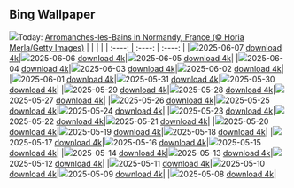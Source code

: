 ## Bing Wallpaper
![](./wallpaper/2025-06-07.jpg)Today: [Arromanches-les-Bains in Normandy, France (© Horia Merla/Getty Images)](./wallpaper/2025-06-07.jpg)
|      |      |      |
| :----: | :----: | :----: |
|![](./wallpaper/2025-06-07_sm.jpg)2025-06-07 [download 4k](./wallpaper/2025-06-07.jpg)|![](./wallpaper/2025-06-06_sm.jpg)2025-06-06 [download 4k](./wallpaper/2025-06-06.jpg)|![](./wallpaper/2025-06-05_sm.jpg)2025-06-05 [download 4k](./wallpaper/2025-06-05.jpg)|
|![](./wallpaper/2025-06-04_sm.jpg)2025-06-04 [download 4k](./wallpaper/2025-06-04.jpg)|![](./wallpaper/2025-06-03_sm.jpg)2025-06-03 [download 4k](./wallpaper/2025-06-03.jpg)|![](./wallpaper/2025-06-02_sm.jpg)2025-06-02 [download 4k](./wallpaper/2025-06-02.jpg)|
|![](./wallpaper/2025-06-01_sm.jpg)2025-06-01 [download 4k](./wallpaper/2025-06-01.jpg)|![](./wallpaper/2025-05-31_sm.jpg)2025-05-31 [download 4k](./wallpaper/2025-05-31.jpg)|![](./wallpaper/2025-05-30_sm.jpg)2025-05-30 [download 4k](./wallpaper/2025-05-30.jpg)|
|![](./wallpaper/2025-05-29_sm.jpg)2025-05-29 [download 4k](./wallpaper/2025-05-29.jpg)|![](./wallpaper/2025-05-28_sm.jpg)2025-05-28 [download 4k](./wallpaper/2025-05-28.jpg)|![](./wallpaper/2025-05-27_sm.jpg)2025-05-27 [download 4k](./wallpaper/2025-05-27.jpg)|
|![](./wallpaper/2025-05-26_sm.jpg)2025-05-26 [download 4k](./wallpaper/2025-05-26.jpg)|![](./wallpaper/2025-05-25_sm.jpg)2025-05-25 [download 4k](./wallpaper/2025-05-25.jpg)|![](./wallpaper/2025-05-24_sm.jpg)2025-05-24 [download 4k](./wallpaper/2025-05-24.jpg)|
|![](./wallpaper/2025-05-23_sm.jpg)2025-05-23 [download 4k](./wallpaper/2025-05-23.jpg)|![](./wallpaper/2025-05-22_sm.jpg)2025-05-22 [download 4k](./wallpaper/2025-05-22.jpg)|![](./wallpaper/2025-05-21_sm.jpg)2025-05-21 [download 4k](./wallpaper/2025-05-21.jpg)|
|![](./wallpaper/2025-05-20_sm.jpg)2025-05-20 [download 4k](./wallpaper/2025-05-20.jpg)|![](./wallpaper/2025-05-19_sm.jpg)2025-05-19 [download 4k](./wallpaper/2025-05-19.jpg)|![](./wallpaper/2025-05-18_sm.jpg)2025-05-18 [download 4k](./wallpaper/2025-05-18.jpg)|
|![](./wallpaper/2025-05-17_sm.jpg)2025-05-17 [download 4k](./wallpaper/2025-05-17.jpg)|![](./wallpaper/2025-05-16_sm.jpg)2025-05-16 [download 4k](./wallpaper/2025-05-16.jpg)|![](./wallpaper/2025-05-15_sm.jpg)2025-05-15 [download 4k](./wallpaper/2025-05-15.jpg)|
|![](./wallpaper/2025-05-14_sm.jpg)2025-05-14 [download 4k](./wallpaper/2025-05-14.jpg)|![](./wallpaper/2025-05-13_sm.jpg)2025-05-13 [download 4k](./wallpaper/2025-05-13.jpg)|![](./wallpaper/2025-05-12_sm.jpg)2025-05-12 [download 4k](./wallpaper/2025-05-12.jpg)|
|![](./wallpaper/2025-05-11_sm.jpg)2025-05-11 [download 4k](./wallpaper/2025-05-11.jpg)|![](./wallpaper/2025-05-10_sm.jpg)2025-05-10 [download 4k](./wallpaper/2025-05-10.jpg)|![](./wallpaper/2025-05-09_sm.jpg)2025-05-09 [download 4k](./wallpaper/2025-05-09.jpg)|
|![](./wallpaper/2025-05-08_sm.jpg)2025-05-08 [download 4k](./wallpaper/2025-05-08.jpg)|